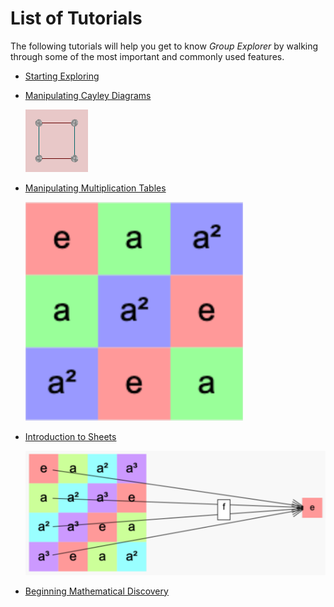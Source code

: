 
# List of Tutorials

The following tutorials will help you get to know *Group Explorer* by
walking through some of the most important and commonly used features.

 * [Starting Exploring](tu-first.md)

 * [Manipulating Cayley Diagrams](tu-cd-manip.md)

    [![Cayley diagram of V_4](v_4_cayley_thumbnail.png)](tu-cd-manip.md)

 * [Manipulating Multiplication Tables](tu-mt-manip.md)

    [![Multiplication tabel of Z_3](illustration-z3mt.png)](tu-mt-manip.md)

 * [Introduction to Sheets](tu-sheets.md)

    [![A morphism on a sheet](illustration-morph5.png)](tu-sheets.md)

 * [Beginning Mathematical Discovery](tu-discovery.md)
